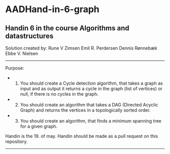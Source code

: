 # AADHand-in-6-graph
## Handin 6 in the course Algorithms and datastructures

Solution created by:
Rune V Zimsen
Emil R. Perdersen
Dennis Rønnebæk
Ebbe V. Nielsen
_____________________
Purpose:
- 1. You should create a Cycle detection algorithm, that takes a graph as input and as output it returns a cycle in the graph (list of vertices) or null, if there is no cycles in the graph.

- 2. You should create an algorithm that takes a DAG (Directed Acyclic Graph) and returns the vertices in a topologically sorted order.

- 3. You should create an algorithm, that finds a minimum spanning tree for a given graph.

Handin is the 19. of may. Handin should be made as a pull request on this repository.
___________________________________________________________________________________


